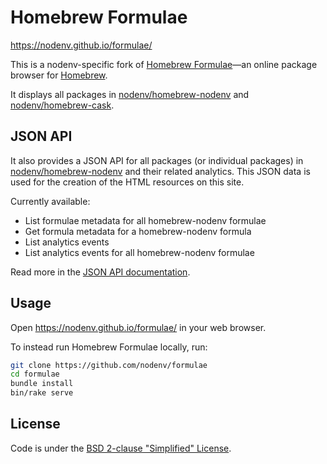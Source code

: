 # Homebrew Formulae

https://nodenv.github.io/formulae/

This is a nodenv-specific fork of [Homebrew Formulae](https://nodenv.github.io/formulae/)—an online package browser for [Homebrew](https://brew.sh).

It displays all packages in [nodenv/homebrew-nodenv](https://github.com/nodenv/homebrew-nodenv) and [nodenv/homebrew-cask](https://github.com/nodenv/homebrew-cask).

## JSON API

It also provides a JSON API for all packages (or individual packages) in [nodenv/homebrew-nodenv](https://github.com/nodenv/homebrew-nodenv) and their related analytics. This JSON data is used for the creation of the HTML resources on this site.

Currently available:
- List formulae metadata for all homebrew-nodenv formulae
- Get formula metadata for a homebrew-nodenv formula
- List analytics events
- List analytics events for all homebrew-nodenv formulae

Read more in the [JSON API documentation](https://nodenv.github.io/formulae/docs/api/).

## Usage
Open https://nodenv.github.io/formulae/ in your web browser.

To instead run Homebrew Formulae locally, run:
```bash
git clone https://github.com/nodenv/formulae
cd formulae
bundle install
bin/rake serve
```

## License
Code is under the [BSD 2-clause "Simplified" License](LICENSE.txt).

